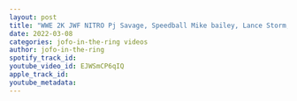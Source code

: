 ```yaml
---
layout: post
title: "WWE 2K JWF NITRO Pj Savage, Speedball Mike bailey, Lance Storm, Jeremy Prophet EP 2"
date: 2022-03-08
categories: jofo-in-the-ring videos
author: jofo-in-the-ring
spotify_track_id: 
youtube_video_id: EJWSmCP6qIQ
apple_track_id: 
youtube_metadata: 
---
```

